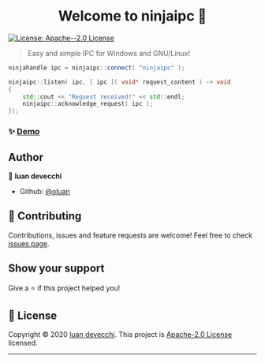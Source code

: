 <h1 align="center">Welcome to ninjaipc 👋</h1>
<p>
  <a href="https://github.com/oluan/ninjaipc/blob/main/LICENSE" target="_blank">
    <img alt="License: Apache--2.0 License" src="https://img.shields.io/badge/License-Apache--2.0 License-yellow.svg" />
  </a>
</p>

> Easy and simple IPC for Windows and GNU/Linux!



```cpp
ninjahandle ipc = ninjaipc::connect( "ninjaipc" );

ninjaipc::listen( ipc, [ ipc ]( void* request_content ) -> void
{
    std::cout << "Request received!" << std::endl;
    ninjaipc::acknowledge_request( ipc );
});
```

### ✨ [Demo](https://github.com/oluan/ninjaipc/tree/main/example)

## Author

👤 **luan devecchi**

* Github: [@oluan](https://github.com/oluan)

## 🤝 Contributing

Contributions, issues and feature requests are welcome!
Feel free to check [issues page](https://github.com/oluan/ninjaipc/issues). 

## Show your support

Give a ⭐️ if this project helped you!

## 📝 License

Copyright © 2020 [luan devecchi](https://github.com/oluan).
This project is [Apache-2.0 License](https://github.com/oluan/ninjaipc/blob/main/LICENSE) licensed.

***
